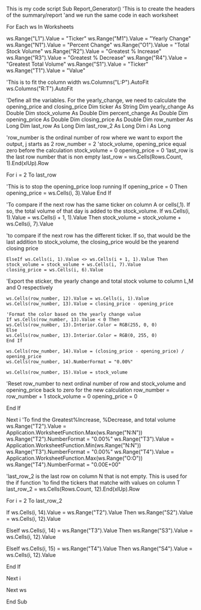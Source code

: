 This is my code script 
Sub Report_Generator()
'This is to create the headers of the summary/report
'and we run the same code in each worksheet

For Each ws In Worksheets

ws.Range("L1").Value = "Ticker"
ws.Range("M1").Value = "Yearly Change"
ws.Range("N1").Value = "Percent Change"
ws.Range("O1").Value = "Total Stock Volume"
ws.Range("R2").Value = "Greatest % Increase"
ws.Range("R3").Value = "Greatest % Decrease"
ws.Range("R4").Value = "Greatest Total Volume"
ws.Range("S1").Value = "Ticker"
ws.Range("T1").Value = "Value"


'This is to fit the column width
ws.Columns("L:P").AutoFit
ws.Columns("R:T").AutoFit

'Define all the variables. For the yearly_change, we need to calculate the opening_price and closing_price
Dim ticker As String
Dim yearly_change As Double
Dim stock_volume As Double
Dim percent_change As Double
Dim opening_price As Double
Dim closing_price As Double
Dim row_number As Long
Dim last_row As Long
Dim last_row_2 As Long
Dim i As Long


'row_number is the ordinal number of row where we want to export the output, j starts as 2
row_number = 2
'stock_volume, opening_price equal zero before the calculation
stock_volume = 0
opening_price = 0
'last_row is the last row number that is non empty
last_row = ws.Cells(Rows.Count, 1).End(xlUp).Row

For i = 2 To last_row

'This is to stop the opening_price loop running
If opening_price = 0 Then
opening_price = ws.Cells(i, 3).Value
End If
 
  
'To compare if the next row has the same ticker on column A or cells(,1). If so, the total volume of that day is added to the stock_volume.
 If ws.Cells(i, 1).Value = ws.Cells(i + 1, 1).Value Then
stock_volume = stock_volume + ws.Cells(i, 7).Value

 'to compare if the next row has the different ticker. If so, that would be the last addition to stock_volume, the closing_price would be the yearend closing price

    ElseIf ws.Cells(i, 1).Value <> ws.Cells(i + 1, 1).Value Then
    stock_volume = stock_volume + ws.Cells(i, 7).Value
    closing_price = ws.Cells(i, 6).Value
    
'Export the sticker, the yearly change and total stock volume to column L,M and O respectively

    ws.Cells(row_number, 12).Value = ws.Cells(i, 1).Value
    ws.Cells(row_number, 13).Value = closing_price - opening_price
    
    'Format the color based on the yearly change value
    If ws.Cells(row_number, 13).Value < 0 Then
    ws.Cells(row_number, 13).Interior.Color = RGB(255, 0, 0)
    Else
    ws.Cells(row_number, 13).Interior.Color = RGB(0, 255, 0)
    End If
    
    ws.Cells(row_number, 14).Value = (closing_price - opening_price) / opening_price
    ws.Cells(row_number, 14).NumberFormat = "0.00%"
    
    ws.Cells(row_number, 15).Value = stock_volume
'Reset row_number to next ordinal number of row and stock_volume and opening_price back to zero for the new calculation
 row_number = row_number + 1
 stock_volume = 0
 opening_price = 0
 
End If

Next i
'To find the Greatest%Increase, %Decrease, and total volume
ws.Range("T2").Value = Application.WorksheetFunction.Max(ws.Range("N:N"))
ws.Range("T2").NumberFormat = "0.00%"
ws.Range("T3").Value = Application.WorksheetFunction.Min(ws.Range("N:N"))
ws.Range("T3").NumberFormat = "0.00%"
ws.Range("T4").Value = Application.WorksheetFunction.Max(ws.Range("O:O"))
ws.Range("T4").NumberFormat = "0.00E+00"

'last_row_2 is the last row on column N that is not empty. This is used for the if function
'to find the tickers that matche with values on column T
last_row_2 = ws.Cells(Rows.Count, 12).End(xlUp).Row

For i = 2 To last_row_2

If ws.Cells(i, 14).Value = ws.Range("T2").Value Then
ws.Range("S2").Value = ws.Cells(i, 12).Value

ElseIf ws.Cells(i, 14) = ws.Range("T3").Value Then
ws.Range("S3").Value = ws.Cells(i, 12).Value

ElseIf ws.Cells(i, 15) = ws.Range("T4").Value Then
ws.Range("S4").Value = ws.Cells(i, 12).Value

End If

Next i

Next ws

End Sub


